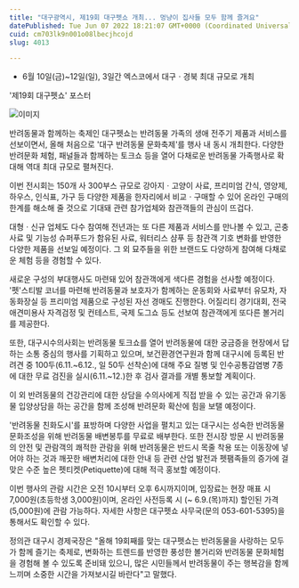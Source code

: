 ```yaml
---
title: "대구광역시, 제19회 대구펫쇼 개최... 멍냥이 집사들 모두 함께 즐겨요"
datePublished: Tue Jun 07 2022 18:21:07 GMT+0000 (Coordinated Universal Time)
cuid: cm703lk9n001o08lbecjhcojd
slug: 4013

---
```



- 6월 10일(금)~12일(일), 3일간 엑스코에서 대구ㆍ경북 최대 규모로 개최

'제19회 대구펫쇼' 포스터

![이미지](https://cdn.hashnode.com/res/hashnode/image/upload/v1739255129636/3227c2fc-e3fa-47bf-8ff8-506c7025e93c.jpeg)

반려동물과 함께하는 축제인 대구펫쇼는 반려동물 가족의 생애 전주기 제품과 서비스를 선보이면서, 올해 처음으로 '대구 반려동물 문화축제'를 행사 내 동시 개최한다. 다양한 반려문화 체험, 패널들과 함께하는 토크쇼 등을 열어 다채로운 반려동물 가족행사로 확대해 역대 최대 규모로 펼쳐진다.

이번 전시회는 150개 사 300부스 규모로 강아지ㆍ고양이 사료, 프리미엄 간식, 영양제, 하우스, 인식표, 가구 등 다양한 제품을 한자리에서 비교ㆍ구매할 수 있어 온라인 구매의 한계를 해소해 줄 것으로 기대돼 관련 참가업체와 참관객들의 관심이 뜨겁다.

대형ㆍ신규 업체도 다수 참여해 전년과는 또 다른 제품과 서비스를 만나볼 수 있고, 곤충사료 및 기능성 슈퍼푸드가 함유된 사료, 워터리스 샴푸 등 참관객 기호 변화를 반영한 다양한 제품을 선보일 예정이다. 그 외 묘주들을 위한 브랜드도 다양하게 참여해 다채로운 체험 등을 경험할 수 있다.

새로운 구성의 부대행사도 마련돼 있어 참관객에게 색다른 경험을 선사할 예정이다. '펫'스티발 코너를 마련해 반려동물과 보호자가 함께하는 운동회와 사료부터 유모차, 자동화장실 등 프리미엄 제품으로 구성된 자선 경매도 진행한다. 어질리티 경기대회, 전국 애견미용사 자격검정 및 컨테스트, 국제 도그쇼 등도 선보여 참관객에게 또다른 볼거리를 제공한다.

또한, 대구시수의사회는 반려동물 토크쇼를 열어 반려동물에 대한 궁금증을 현장에서 답하는 소통 중심의 행사를 기획하고 있으며, 보건환경연구원과 함께 대구시에 등록된 반려견 중 100두(6.11.~6.12., 일 50두 선착순)에 대해 주요 질병 및 인수공통감염병 7종에 대한 무료 검진을 실시(6.11.~12.)한 후 검사 결과를 개별 통보할 계획이다.

이 외 반려동물의 건강관리에 대한 상담을 수의사에게 직접 받을 수 있는 공간과 유기동물 입양상담을 하는 공간을 함께 조성해 반려문화 확산에 힘을 보탤 예정이다.

'반려동물 친화도시'를 표방하며 다양한 사업을 펼치고 있는 대구시는 성숙한 반려동물 문화조성을 위해 반려동물 배변봉투를 무료로 배부한다. 또한 전시장 방문 시 반려동물의 안전 및 관람객의 쾌적한 관람을 위해 반려동물은 반드시 목줄 착용 또는 이동장에 넣어야 하는 것과 깨끗한 배변처리에 대한 안내 등 관련 산업 발전과 펫팸족들의 증가에 걸맞은 수준 높은 펫티켓(Petiquette)에 대해 적극 홍보할 예정이다.

이번 행사의 관람 시간은 오전 10시부터 오후 6시까지이며, 입장료는 현장 매표 시 7,000원(초등학생 3,000원)이며, 온라인 사전등록 시 (~ 6.9.(목)까지) 할인된 가격(5,000원)에 관람 가능하다. 자세한 사항은 대구펫쇼 사무국(문의 053-601-5395)을 통해서도 확인할 수 있다.

정의관 대구시 경제국장은 "올해 19회째를 맞는 대구펫쇼는 반려동물을 사랑하는 모두가 함께 즐기는 축제로, 변화하는 트렌드를 반영한 풍성한 볼거리와 반려동물 문화체험을 경험해 볼 수 있도록 준비돼 있으니, 많은 시민들께서 반려동물이 주는 행복감을 함께 느끼며 소중한 시간을 가져보시길 바란다"고 말했다.